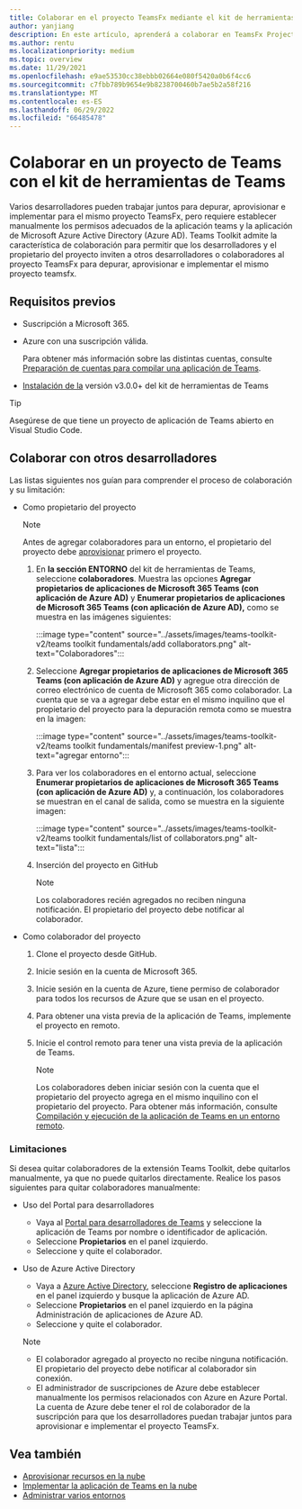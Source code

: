 ```yaml
---
title: Colaborar en el proyecto TeamsFx mediante el kit de herramientas de Teams
author: yanjiang
description: En este artículo, aprenderá a colaborar en TeamsFx Project mediante Teams Toolkit y a colaborar con otros desarrolladores.
ms.author: rentu
ms.localizationpriority: medium
ms.topic: overview
ms.date: 11/29/2021
ms.openlocfilehash: e9ae53530cc38ebbb02664e080f5420a0b6f4cc6
ms.sourcegitcommit: c7fbb789b9654e9b8238700460b7ae5b2a58f216
ms.translationtype: MT
ms.contentlocale: es-ES
ms.lasthandoff: 06/29/2022
ms.locfileid: "66485478"
---
```

# <a name="collaborate-on-teams-project-using-teams-toolkit"></a>Colaborar en un proyecto de Teams con el kit de herramientas de Teams

Varios desarrolladores pueden trabajar juntos para depurar, aprovisionar e implementar para el mismo proyecto TeamsFx, pero requiere establecer manualmente los permisos adecuados de la aplicación teams y la aplicación de Microsoft Azure Active Directory (Azure AD). Teams Toolkit admite la característica de colaboración para permitir que los desarrolladores y el propietario del proyecto inviten a otros desarrolladores o colaboradores al proyecto TeamsFx para depurar, aprovisionar e implementar el mismo proyecto teamsfx.

## <a name="prerequisites"></a>Requisitos previos

* Suscripción a Microsoft 365.
* Azure con una suscripción válida.
  
  Para obtener más información sobre las distintas cuentas, consulte [Preparación de cuentas para compilar una aplicación de Teams](accounts.md).

* [Instalación de la](https://marketplace.visualstudio.com/items?itemName=TeamsDevApp.ms-teams-vscode-extension) versión v3.0.0+ del kit de herramientas de Teams

> [!TIP]
> Asegúrese de que tiene un proyecto de aplicación de Teams abierto en Visual Studio Code.

## <a name="collaborate-with-other-developers"></a>Colaborar con otros desarrolladores

Las listas siguientes nos guían para comprender el proceso de colaboración y su limitación:

* Como propietario del proyecto

  > [!NOTE]
  > Antes de agregar colaboradores para un entorno, el propietario del proyecto debe [aprovisionar](provision.md) primero el proyecto.

  1. En **la sección ENTORNO** del kit de herramientas de Teams, seleccione **colaboradores**. Muestra las opciones **Agregar propietarios de aplicaciones de Microsoft 365 Teams (con aplicación de Azure AD)** y **Enumerar propietarios de aplicaciones de Microsoft 365 Teams (con aplicación de Azure AD),** como se muestra en las imágenes siguientes:

     :::image type="content" source="../assets/images/teams-toolkit-v2/teams toolkit fundamentals/add collaborators.png" alt-text="Colaboradores":::

  2. Seleccione **Agregar propietarios de aplicaciones de Microsoft 365 Teams (con aplicación de Azure AD)** y agregue otra dirección de correo electrónico de cuenta de Microsoft 365 como colaborador. La cuenta que se va a agregar debe estar en el mismo inquilino que el propietario del proyecto para la depuración remota como se muestra en la imagen:

     :::image type="content" source="../assets/images/teams-toolkit-v2/teams toolkit fundamentals/manifest preview-1.png" alt-text="agregar entorno":::

  3. Para ver los colaboradores en el entorno actual, seleccione **Enumerar propietarios de aplicaciones de Microsoft 365 Teams (con aplicación de Azure AD)** y, a continuación, los colaboradores se muestran en el canal de salida, como se muestra en la siguiente imagen:

     :::image type="content" source="../assets/images/teams-toolkit-v2/teams toolkit fundamentals/list of collaborators.png" alt-text="lista":::

  4. Inserción del proyecto en GitHub

     > [!NOTE]
     > Los colaboradores recién agregados no reciben ninguna notificación. El propietario del proyecto debe notificar al colaborador.

* Como colaborador del proyecto

  1. Clone el proyecto desde GitHub.
  2. Inicie sesión en la cuenta de Microsoft 365.
  3. Inicie sesión en la cuenta de Azure, tiene permiso de colaborador para todos los recursos de Azure que se usan en el proyecto.
  4. Para obtener una vista previa de la aplicación de Teams, implemente el proyecto en remoto.
  5. Inicie el control remoto para tener una vista previa de la aplicación de Teams.

     > [!NOTE]
     > Los colaboradores deben iniciar sesión con la cuenta que el propietario del proyecto agrega en el mismo inquilino con el propietario del proyecto. Para obtener más información, consulte [Compilación y ejecución de la aplicación de Teams en un entorno remoto](/microsoftteams/platform/sbs-gs-javascript?tabs=vscode%2Cvsc%2Cviscode%2Cvcode&tutorial-step=3&branch).

### <a name="limitations"></a>Limitaciones

Si desea quitar colaboradores de la extensión Teams Toolkit, debe quitarlos manualmente, ya que no puede quitarlos directamente. Realice los pasos siguientes para quitar colaboradores manualmente:

* Uso del Portal para desarrolladores

  * Vaya al [Portal para desarrolladores de Teams](https://dev.teams.microsoft.com/home) y seleccione la aplicación de Teams por nombre o identificador de aplicación.
  * Seleccione **Propietarios** en el panel izquierdo.
  * Seleccione y quite el colaborador.

* Uso de Azure Active Directory

  * Vaya a [Azure Active Directory](https://ms.portal.azure.com/#blade/Microsoft_AAD_IAM/ActiveDirectoryMenuBlade/RegisteredApps), seleccione **Registro de aplicaciones** en el panel izquierdo y busque la aplicación de Azure AD.
  * Seleccione **Propietarios** en el panel izquierdo en la página Administración de aplicaciones de Azure AD.
  * Seleccione y quite el colaborador.

   > [!NOTE]
   >
   > * El colaborador agregado al proyecto no recibe ninguna notificación. El propietario del proyecto debe notificar al colaborador sin conexión.
   > * El administrador de suscripciones de Azure debe establecer manualmente los permisos relacionados con Azure en Azure Portal. La cuenta de Azure debe tener el rol de colaborador de la suscripción para que los desarrolladores puedan trabajar juntos para aprovisionar e implementar el proyecto TeamsFx.

## <a name="see-also"></a>Vea también

* [Aprovisionar recursos en la nube](provision.md)
* [Implementar la aplicación de Teams en la nube](deploy.md)
* [Administrar varios entornos](TeamsFx-multi-env.md)
